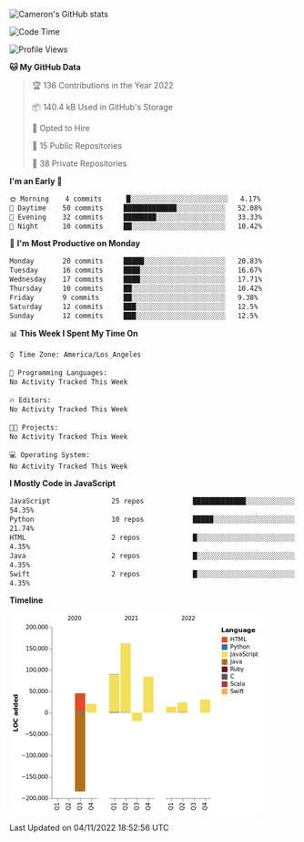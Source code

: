 ![Cameron's GitHub stats](https://github-readme-stats.vercel.app/api?username=gouldcs&show_icons=true&theme=great-gatsby&show_icons=true&count_private=true)


<!--START_SECTION:waka-->
![Code Time](http://img.shields.io/badge/Code%20Time-105%20hrs%2048%20mins-blue)

![Profile Views](http://img.shields.io/badge/Profile%20Views-0-blue)

**🐱 My GitHub Data** 

> 🏆 136 Contributions in the Year 2022
 > 
> 📦 140.4 kB Used in GitHub's Storage 
 > 
> 💼 Opted to Hire
 > 
> 📜 15 Public Repositories 
 > 
> 🔑 38 Private Repositories  
 > 
**I'm an Early 🐤** 

```text
🌞 Morning    4 commits      █░░░░░░░░░░░░░░░░░░░░░░░░   4.17% 
🌆 Daytime    50 commits     █████████████░░░░░░░░░░░░   52.08% 
🌃 Evening    32 commits     ████████░░░░░░░░░░░░░░░░░   33.33% 
🌙 Night      10 commits     ██░░░░░░░░░░░░░░░░░░░░░░░   10.42%

```
📅 **I'm Most Productive on Monday** 

```text
Monday       20 commits     █████░░░░░░░░░░░░░░░░░░░░   20.83% 
Tuesday      16 commits     ████░░░░░░░░░░░░░░░░░░░░░   16.67% 
Wednesday    17 commits     ████░░░░░░░░░░░░░░░░░░░░░   17.71% 
Thursday     10 commits     ██░░░░░░░░░░░░░░░░░░░░░░░   10.42% 
Friday       9 commits      ██░░░░░░░░░░░░░░░░░░░░░░░   9.38% 
Saturday     12 commits     ███░░░░░░░░░░░░░░░░░░░░░░   12.5% 
Sunday       12 commits     ███░░░░░░░░░░░░░░░░░░░░░░   12.5%

```


📊 **This Week I Spent My Time On** 

```text
⌚︎ Time Zone: America/Los_Angeles

💬 Programming Languages: 
No Activity Tracked This Week

🔥 Editors: 
No Activity Tracked This Week

🐱‍💻 Projects: 
No Activity Tracked This Week

💻 Operating System: 
No Activity Tracked This Week

```

**I Mostly Code in JavaScript** 

```text
JavaScript               25 repos            █████████████░░░░░░░░░░░░   54.35% 
Python                   10 repos            █████░░░░░░░░░░░░░░░░░░░░   21.74% 
HTML                     2 repos             █░░░░░░░░░░░░░░░░░░░░░░░░   4.35% 
Java                     2 repos             █░░░░░░░░░░░░░░░░░░░░░░░░   4.35% 
Swift                    2 repos             █░░░░░░░░░░░░░░░░░░░░░░░░   4.35%

```


**Timeline**

![Chart not found](https://raw.githubusercontent.com/gouldcs/gouldcs/main/charts/bar_graph.png) 


 Last Updated on 04/11/2022 18:52:56 UTC
<!--END_SECTION:waka-->

<!--
**gouldcs/gouldcs** is a ✨ _special_ ✨ repository because its `README.md` (this file) appears on your GitHub profile.

Here are some ideas to get you started:

- 🔭 I’m currently working on ...
- 🌱 I’m currently learning ...
- 👯 I’m looking to collaborate on ...
- 🤔 I’m looking for help with ...
- 💬 Ask me about ...
- 📫 How to reach me: ...
- 😄 Pronouns: ...
- ⚡ Fun fact: ...
-->
